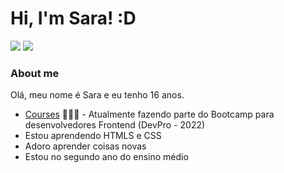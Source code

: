 # Hi, I'm Sara! :D

<a href="https://www.instagram.com/sara.fwc/" target="_blank"><img src="https://img.shields.io/badge/-Instagram-%23E4405F?style=for-the-badge&logo=instagram&logoColor=white" target="_blank"></a>
  <a href="https://www.facebook.com/sara.franca.108889" target="_blank"><img src="https://img.shields.io/badge/Facebook-1877F2?style=for-the-badge&logo=facebook&logoColor=white" target="_blank"></a> 

### About me
Olá, meu nome é Sara e eu tenho 16 anos.

- [Courses](https://pythonpro.com.br/) 👨🏼‍🏫 - Atualmente fazendo parte do Bootcamp para desenvolvedores Frontend (DevPro - 2022)
- Estou aprendendo HTMLS e CSS
- Adoro aprender coisas novas
- Estou no segundo ano do ensino médio
